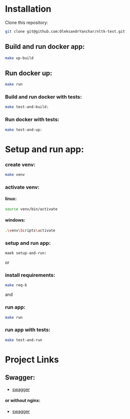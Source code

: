 
# Installation

Clone this repository:

```bash
git clone git@github.com:OleksandrYanchar/nltk-test.git
```
    
## Build and run docker app:


```bash
make up-build
```

## Run docker up:

```bash
make run 
```

### Build and run docker with tests:

```bash
make test-and-build:
```

### Run docker with tests:

```bash
make test-and-up:
```


# Setup and run app: 

### create venv:
```bash
make venv
```

### activate venv:

#### linux:
```bash
source venv/bin/activate
```
#### windows:
```bash
.\venv\Scripts\activate
```

### setup and run app:
```bash
maek setup-and-run:
```

or

### install requirements:
```bash
make req-b
```
and

### run app:
```bash
make run
```

### run app with tests:
```bash
make test-and-run
```


# Project Links

## Swagger:
- [swagger](localhost/api/docs/)

#### or without nginx: 

- [swagger](    )

